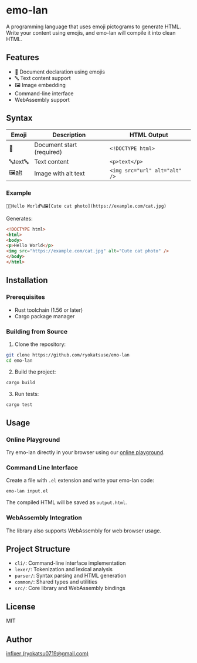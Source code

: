 # emo-lan

A programming language that uses emoji pictograms to generate HTML. Write your content using emojis, and emo-lan will compile it into clean HTML.

## Features

- 📄 Document declaration using emojis
- 🔤 Text content support
- 🖼️ Image embedding
- Command-line interface
- WebAssembly support

## Syntax

| Emoji | Description | HTML Output |
|-------|-------------|-------------|
| 📄 | Document start (required) | `<!DOCTYPE html>` |
| 🔤text🔤 | Text content | `<p>text</p>` |
| 🖼️[alt](url) | Image with alt text | `<img src="url" alt="alt" />` |

### Example

```
📄🔤Hello World🔤🖼️[Cute cat photo](https://example.com/cat.jpg)
```

Generates:

```html
<!DOCTYPE html>
<html>
<body>
<p>Hello World</p>
<img src="https://example.com/cat.jpg" alt="Cute cat photo" />
</body>
</html>
```

## Installation

### Prerequisites

- Rust toolchain (1.56 or later)
- Cargo package manager

### Building from Source

1. Clone the repository:
```bash
git clone https://github.com/ryokatsuse/emo-lan
cd emo-lan
```

2. Build the project:
```bash
cargo build
```

3. Run tests:
```bash
cargo test
```

## Usage

### Online Playground

Try emo-lan directly in your browser using our [online playground](https://emo-lan-playground.vercel.app/).

### Command Line Interface

Create a file with `.el` extension and write your emo-lan code:

```bash
emo-lan input.el
```

The compiled HTML will be saved as `output.html`.

### WebAssembly Integration

The library also supports WebAssembly for web browser usage.

## Project Structure

- `cli/`: Command-line interface implementation
- `lexer/`: Tokenization and lexical analysis
- `parser/`: Syntax parsing and HTML generation
- `common/`: Shared types and utilities
- `src/`: Core library and WebAssembly bindings

## License

MIT

## Author

[infixer (ryokatsu0719@gmail.com)](https://github.com/ryokatsuse)


